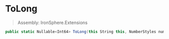 ﻿

# ToLong

> Assembly: IronSphere.Extensions

```csharp
public static Nullable<Int64> ToLong(this String this, NumberStyles numberStyles, IFormatProvider formatProvider)
```



